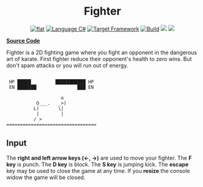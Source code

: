 <h1 align="center">
	Fighter
</h1>

<p align="center">
	<a href="https://github.com/ZacharyPatten/dotnet-console-games" alt="GitHub repo"><img alt="flat" src="https://img.shields.io/badge/github-repo-black?logo=github&amp;style=flat"></a>
	<a href="https://docs.microsoft.com/en-us/dotnet/csharp/" alt="GitHub repo"><img alt="Language C#" src="https://img.shields.io/badge/language-C%23-%23178600"></a>
	<a href="https://dotnet.microsoft.com/download"><img src="https://img.shields.io/badge/dynamic/xml?color=%23512bd4&label=target&query=%2F%2FTargetFramework%5B1%5D&url=https%3A%2F%2Fraw.githubusercontent.com%2FZacharyPatten%2Fdotnet-console-games%2Fmaster%2FProjects%2FFighter%2FFighter.csproj&logo=.net" title="Target Framework" alt="Target Framework"></a>
	<a href="https://github.com/ZacharyPatten/dotnet-console-games/actions"><img src="https://github.com/ZacharyPatten/dotnet-console-games/workflows/Fighter%20Build/badge.svg" title="Goto Build" alt="Build"></a>
	<a href="https://discord.gg/4XbQbwF" alt="chat on Discord"><img src="https://img.shields.io/discord/557244925712924684?logo=discord" /></a>
	<a href="https://github.com/ZacharyPatten/dotnet-console-games/blob/master/LICENSE" alt="license"><img src="https://img.shields.io/badge/license-MIT-green.svg" /></a>
</p>

**[Source Code](Program.cs)**

Fighter is a 2D fighting game where you fight an opponent in the dangerous art of karate. First fighter reduce their opponent's health to zero wins. But don't spam attacks or you will run out of energy.

```

 HP █████         ███████████ HP 
 EN ███████               ███ EN 
                                 
                    o            
           O___.   _>)           
          L(       \|            
           |        |            
          / >                    
=================================

```

## Input

The **right and left arrow keys (←, →)** are used to move your fighter. The **F key** is punch. The **D key** is block. The **S key** is jumping kick. The **escape** key may be used to close the game at any time. If you **resize** the console widow the game will be closed.